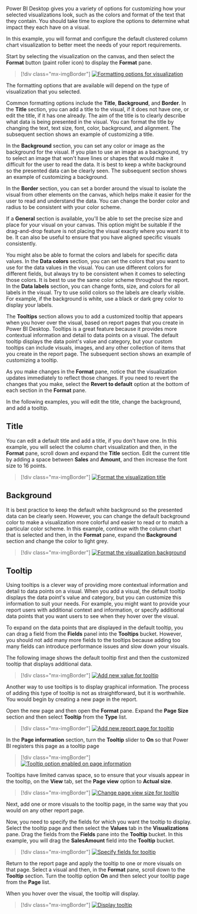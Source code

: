Power BI Desktop gives you a variety of options for customizing how your selected visualizations look, such as the colors and format of the text that they contain. You should take time to explore the options to determine what impact they each have on a visual.

In this example, you will format and configure the default clustered column chart visualization to better meet the needs of your report requirements.

Start by selecting the visualization on the canvas, and then select the **Format** button (paint roller icon) to display the **Format** pane.

> [!div class="mx-imgBorder"]
> [![Formatting options for visualization](../media/4-format-visualization-options-ssm.png)](../media/4-format-visualization-options-ssm.png#lightbox)

The formatting options that are available will depend on the type of visualization that you selected.

Common formatting options include the **Title**, **Background**, and **Border**. In the **Title** section, you can add a title to the visual, if it does not have one, or edit the title, if it has one already. The aim of the title is to clearly describe what data is being presented in the visual. You can format the title by changing the text, text size, font, color, background, and alignment. The subsequent section shows an example of customizing a title.

In the **Background** section, you can set any color or image as the background for the visual. If you plan to use an image as a background, try to select an image that won't have lines or shapes that would make it difficult for the user to read the data. It is best to keep a white background so the presented data can be clearly seen. The subsequent section shows an example of customizing a background.

In the **Border** section, you can set a border around the visual to isolate the visual from other elements on the canvas, which helps make it easier for the user to read and understand the data. You can change the border color and radius to be consistent with your color scheme.

If a **General** section is available, you'll be able to set the precise size and place for your visual on your canvas. This option might be suitable if the drag-and-drop feature is not placing the visual exactly where you want it to be. It can also be useful to ensure that you have aligned specific visuals consistently.

You might also be able to format the colors and labels for specific data values. In the **Data colors** section, you can set the colors that you want to use for the data values in the visual. You can use different colors for different fields, but always try to be consistent when it comes to selecting those colors. It is best to use the same color scheme throughout the report. In the **Data labels** section, you can change fonts, size, and colors for all labels in the visual. Try to use solid colors so the labels are clearly visible. For example, if the background is white, use a black or dark grey color to display your labels.

The **Tooltips** section allows you to add a customized tooltip that appears when you hover over the visual, based on report pages that you create in Power BI Desktop. Tooltips is a great feature because it provides more contextual information and detail to data points on a visual. The default tooltip displays the data point's value and category, but your custom tooltips can include visuals, images, and any other collection of items that you create in the report page. The subsequent section shows an example of customizing a tooltip.

As you make changes in the **Format** pane, notice that the visualization updates immediately to reflect those changes. If you need to revert the changes that you make, select the **Revert to default** option at the bottom of each section in the **Format** pane.

In the following examples, you will edit the title, change the background, and add a tooltip.

## Title

You can edit a default title and add a title, if you don't have one. In this example, you will select the column chart visualization and then, in the **Format** pane, scroll down and expand the **Title** section. Edit the current title by adding a space between **Sales** and **Amount**, and then increase the font size to 16 points.

> [!div class="mx-imgBorder"]
> [![Format the visualization title](../media/4-format-visualization-title-ssm.png)](../media/4-format-visualization-title-ssm.png#lightbox)

## Background

It is best practice to keep the default white background so the presented data can be clearly seen. However, you can change the default background color to make a visualization more colorful and easier to read or to match a particular color scheme. In this example, continue with the column chart that is selected and then, in the **Format** pane, expand the **Background** section and change the color to light grey.

> [!div class="mx-imgBorder"]
> [![Format the visualization background](../media/4-format-visualization-background-ssm.png)](../media/4-format-visualization-background-ssm.png#lightbox)

## Tooltip

Using tooltips is a clever way of providing more contextual information and detail to data points on a visual. When you add a visual, the default tooltip displays the data point's value and category, but you can customize this information to suit your needs. For example, you might want to provide your report users with additional context and information, or specify additional data points that you want users to see when they hover over the visual.

To expand on the data points that are displayed in the default tooltip, you can drag a field from the **Fields** panel into the **Tooltips** bucket. However, you should not add many more fields to the tooltips because adding too many fields can introduce performance issues and slow down your visuals.

The following image shows the default tooltip first and then the customized tooltip that displays additional data.

> [!div class="mx-imgBorder"]
> [![Add new value for tooltip](../media/4-add-new-value-page-tooltip-ssm.png)](../media/4-add-new-value-page-tooltip-ssm.png#lightbox)

Another way to use tooltips is to display graphical information. The process of adding this type of tooltip is not as straightforward, but it is worthwhile. You would begin by creating a new page in the report.

Open the new page and then open the **Format** pane. Expand the **Page Size** section and then select **Tooltip** from the **Type** list.

> [!div class="mx-imgBorder"]
> [![Add new report page for tooltip](../media/4-add-new-report-page-tooltip-ss.png)](../media/4-add-new-report-page-tooltip-ss.png#lightbox)

In the **Page information** section, turn the **Tooltip** slider to **On** so that Power BI registers this page as a tooltip page

> [!div class="mx-imgBorder"]
> [![Tooltip option enabled on page information](../media/4-enable-tooltip-option-ss.png)](../media/4-enable-tooltip-option-ss.png#lightbox)

Tooltips have limited canvas space, so to ensure that your visuals appear in the tooltip, on the **View** tab, set the **Page view** option to **Actual size**.

> [!div class="mx-imgBorder"]
> [![Change page view size for tooltip](../media/4-change-page-view-size-tooltip-ss.png)](../media/4-change-page-view-size-tooltip-ss.png#lightbox)

Next, add one or more visuals to the tooltip page, in the same way that you would on any other report page.

Now, you need to specify the fields for which you want the tooltip to display. Select the tooltip page and then select the **Values** tab in the **Visualizations** pane. Drag the fields from the **Fields** pane into the **Tooltip** bucket. In this example, you will drag the **SalesAmount** field into the **Tooltip** bucket.

> [!div class="mx-imgBorder"]
> [![Specify fields for tooltip](../media/4-specify-fields-tooltip-ssm.png)](../media/4-specify-fields-tooltip-ssm.png#lightbox)

Return to the report page and apply the tooltip to one or more visuals on that page. Select a visual and then, in the **Format** pane, scroll down to the **Tooltip** section. Turn the tooltip option **On** and then select your tooltip page from the **Page** list.

When you hover over the visual, the tooltip will display.

> [!div class="mx-imgBorder"]
> [![Display tooltip](../media/4-display-tooltip-ssm.png)](../media/4-display-tooltip-ssm.png#lightbox)

